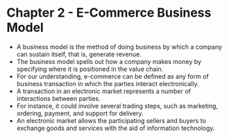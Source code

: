 # Chapter 2 - E-Commerce Business Model

- A business model is the method of doing business by which a company can sustain itself, that is, generate revenue.
- The business model spells out how a company makes money by specifying where it is positioned in the value chain.
- For our understanding, e-commerce can be defined as any form of business transaction in which the parties interact electronically.
- A transaction in an electronic market represents a number of interactions between parties.
- For instance, it could involve several trading steps, such as marketing, ordering, payment, and support for delivery.
- An electronic market allows the participating sellers and buyers to exchange goods and services with the aid of information technology.